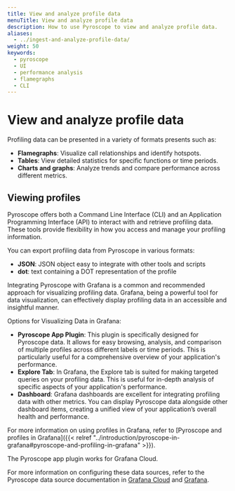 ```yaml
---
title: View and analyze profile data
menuTitle: View and analyze profile data
description: How to use Pyroscope to view and analyze profile data.
aliases:
  - ../ingest-and-analyze-profile-data/
weight: 50
keywords:
  - pyroscope
  - UI
  - performance analysis
  - flamegraphs
  - CLI
---
```


# View and analyze profile data

Profiling data can be presented in a variety of formats presents such as:
- **Flamegraphs**: Visualize call relationships and identify hotspots.
- **Tables**: View detailed statistics for specific functions or time periods.
- **Charts and graphs**: Analyze trends and compare performance across different metrics.

## Viewing profiles

Pyroscope offers both a Command Line Interface (CLI) and an Application Programming Interface (API) to interact with and retrieve profiling data. These tools provide flexibility in how you access and manage your profiling information.

You can export profiling data from Pyroscope in various formats:
- **JSON**: JSON object easy to integrate with other tools and scripts
- **dot**: text containing a DOT representation of the profile

Integrating Pyroscope with Grafana is a common and recommended approach for visualizing profiling data. Grafana, being a powerful tool for data visualization, can effectively display profiling data in an accessible and insightful manner.

Options for Visualizing Data in Grafana:
- **Pyroscope App Plugin**: This plugin is specifically designed for Pyroscope data. It allows for easy browsing, analysis, and comparison of multiple profiles across different labels or time periods. This is particularly useful for a comprehensive overview of your application's performance.
- **Explore Tab**: In Grafana, the Explore tab is suited for making targeted queries on your profiling data. This is useful for in-depth analysis of specific aspects of your application's performance.
- **Dashboard**: Grafana dashboards are excellent for integrating profiling data with other metrics. You can display Pyroscope data alongside other dashboard items, creating a unified view of your application’s overall health and performance.

For more information on using profiles in Grafana, refer to [Pyroscope and profiles in Grafana]({{< relref "../introduction/pyroscope-in-grafana#pyroscope-and-profiling-in-grafana" >}}).

The Pyroscope app plugin works for Grafana Cloud. 

For more information on configuring these data sources, refer to the Pyroscope data source documentation in [Grafana Cloud](/docs/grafana-cloud/connect-externally-hosted/data-sources/grafana-pyroscope/) and [Grafana](/docs/grafana/latest/datasources/grafana-pyroscope/).
